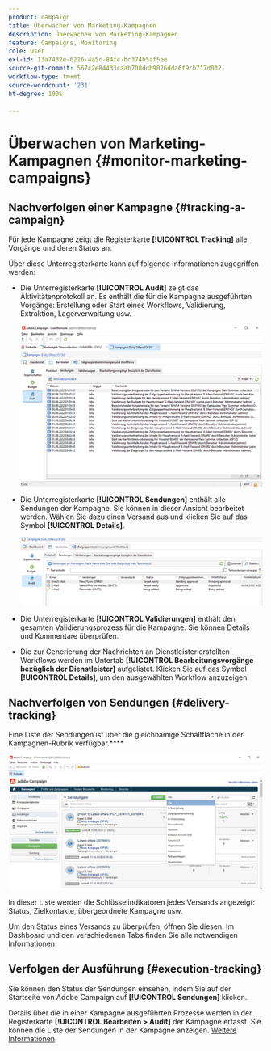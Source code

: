 ```yaml
---
product: campaign
title: Überwachen von Marketing-Kampagnen
description: Überwachen von Marketing-Kampagnen
feature: Campaigns, Monitoring
role: User
exl-id: 13a7432e-6216-4a5c-84fc-bc374b5af5ee
source-git-commit: 567c2e84433caab708ddb9026dda6f9cb717d032
workflow-type: tm+mt
source-wordcount: '231'
ht-degree: 100%

---
```


# Überwachen von Marketing-Kampagnen {#monitor-marketing-campaigns}

## Nachverfolgen einer Kampagne {#tracking-a-campaign}

Für jede Kampagne zeigt die Registerkarte **[!UICONTROL Tracking]** alle Vorgänge und deren Status an.

Über diese Unterregisterkarte kann auf folgende Informationen zugegriffen werden:

* Die Unterregisterkarte **[!UICONTROL Audit]** zeigt das Aktivitätenprotokoll an. Es enthält die für die Kampagne ausgeführten Vorgänge: Erstellung oder Start eines Workflows, Validierung, Extraktion, Lagerverwaltung usw.

  ![](assets/campaign-audit-tab.png)

* Die Unterregisterkarte **[!UICONTROL Sendungen]** enthält alle Sendungen der Kampagne. Sie können in dieser Ansicht bearbeitet werden. Wählen Sie dazu einen Versand aus und klicken Sie auf das Symbol **[!UICONTROL Details]**.

  ![](assets/campaign-delivery-tab.png)

* Die Unterregisterkarte **[!UICONTROL Validierungen]** enthält den gesamten Validierungsprozess für die Kampagne. Sie können Details und Kommentare überprüfen.

* Die zur Generierung der Nachrichten an Dienstleister erstellten Workflows werden im Untertab **[!UICONTROL Bearbeitungsvorgänge bezüglich der Dienstleister]** aufgelistet. Klicken Sie auf das Symbol **[!UICONTROL Details]**, um den ausgewählten Workflow anzuzeigen.

## Nachverfolgen von Sendungen {#delivery-tracking}

Eine Liste der Sendungen ist über die gleichnamige Schaltfläche in der Kampagnen-Rubrik verfügbar.****

![](assets/filter-deliveries-from-homepage.png)

In dieser Liste werden die Schlüsselindikatoren jedes Versands angezeigt: Status, Zielkontakte, übergeordnete Kampagne usw.

Um den Status eines Versands zu überprüfen, öffnen Sie diesen. Im Dashboard und den verschiedenen Tabs finden Sie alle notwendigen Informationen.

<!--
>[!NOTE]
>
>Information concerning delivery details is available in [this section](../../delivery/using/about-message-tracking.md) section.
-->

## Verfolgen der Ausführung {#execution-tracking}

Sie können den Status der Sendungen einsehen, indem Sie auf der Startseite von Adobe Campaign auf **[!UICONTROL Sendungen]** klicken.

Details über die in einer Kampagne ausgeführten Prozesse werden in der Registerkarte **[!UICONTROL Bearbeiten > Audit]** der Kampagne erfasst. Sie können die Liste der Sendungen in der Kampagne anzeigen. [Weitere Informationen](#tracking-a-campaign).
